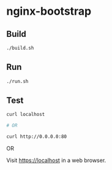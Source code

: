 # nginx-bootstrap

## Build

```bash
./build.sh

```

## Run

```bash
./run.sh

```

## Test

```bash
curl localhost

# OR

curl http://0.0.0.0:80

```

OR

Visit <https://localhost> in a web browser.
